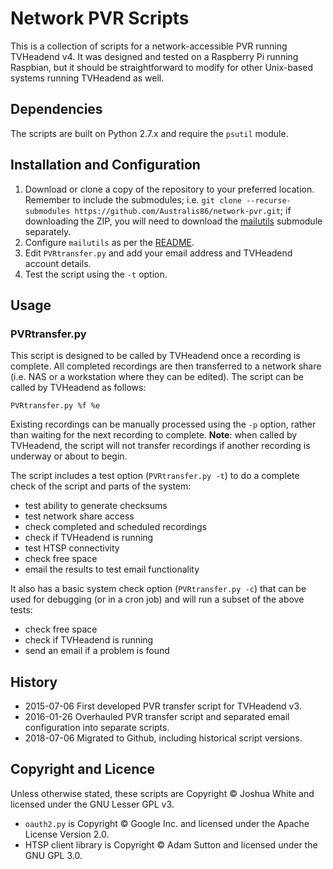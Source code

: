 # Network PVR Scripts
This is a collection of scripts for a network-accessible PVR running TVHeadend v4. It was designed and tested on a Raspberry Pi running Raspbian, but it should be straightforward to modify for other Unix-based systems running TVHeadend as well.

## Dependencies

The scripts are built on Python 2.7.x and require the `psutil` module.

## Installation and Configuration

1. Download or clone a copy of the repository to your preferred location. Remember to include the submodules; i.e. `git clone --recurse-submodules https://github.com/Australis86/network-pvr.git`; if downloading the ZIP, you will need to download the [mailutils](https://github.com/Australis86/mailutils) submodule separately.
2. Configure `mailutils` as per the [README](https://github.com/Australis86/mailutils).
3. Edit `PVRtransfer.py` and add your email address and TVHeadend account details.
4. Test the script using the `-t` option.


## Usage

### PVRtransfer.py

This script is designed to be called by TVHeadend once a recording is complete. All completed recordings are then transferred to a network share (i.e. NAS or a workstation where they can be edited). The script can be called by TVHeadend as follows:

```
PVRtransfer.py %f %e
```

Existing recordings can be manually processed using the `-p` option, rather than waiting for the next recording to complete. **Note**: when called by TVHeadend, the script will not transfer recordings if another recording is underway or about to begin.

The script includes a test option (`PVRtransfer.py -t`) to do a complete check of the script and parts of the system:

- test ability to generate checksums
- test network share access
- check completed and scheduled recordings
- check if TVHeadend is running
- test HTSP connectivity
- check free space
- email the results to test email functionality

It also has a basic system check option (`PVRtransfer.py -c`) that can be used for debugging (or in a cron job) and will run a subset of the above tests:

- check free space
- check if TVHeadend is running
- send an email if a problem is found


## History

* 2015-07-06 First developed PVR transfer script for TVHeadend v3.
* 2016-01-26 Overhauled PVR transfer script and separated email configuration into separate scripts.
* 2018-07-06 Migrated to Github, including historical script versions.

## Copyright and Licence

Unless otherwise stated, these scripts are Copyright © Joshua White and licensed under the GNU Lesser GPL v3.

* `oauth2.py` is Copyright © Google Inc. and licensed under the Apache License Version 2.0.
* HTSP client library is Copyright © Adam Sutton and licensed under the GNU GPL 3.0.
